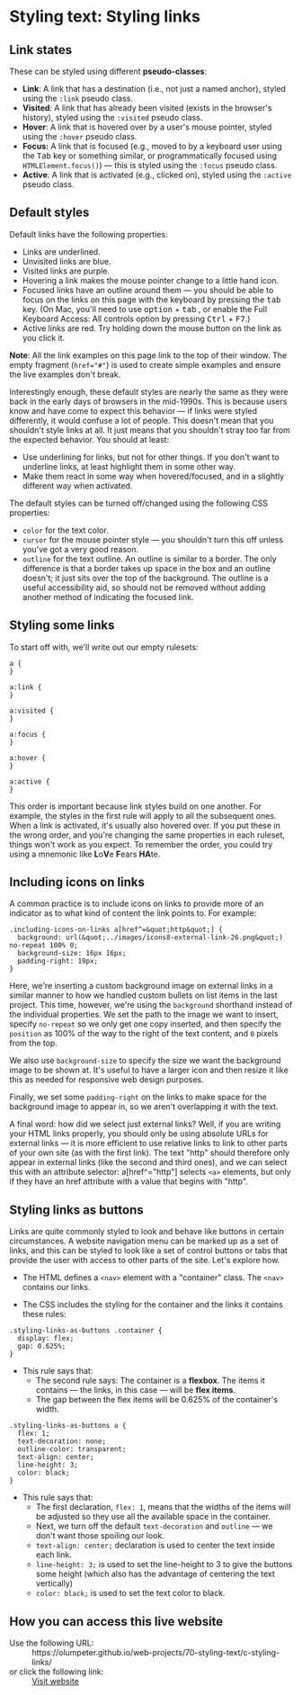 # Styling text: Styling links

## Link states

These can be styled using different **pseudo-classes**:

- **Link**: A link that has a destination (i.e., not just a named anchor), 
styled using the <code>:link</code> pseudo class.
- **Visited**: A link that has already been visited (exists in the browser's 
history), styled using the <code>:visited</code> pseudo class.
- **Hover**: A link that is hovered over by a user's mouse pointer, styled 
using the <code>:hover</code> pseudo class.
- **Focus:** A link that is focused (e.g., moved to by a keyboard user using 
the <kbd>Tab</kbd> key or something similar, or programmatically focused 
using <code>HTMLElement.focus()</code>) — this is styled using the 
<code>:focus</code> pseudo class.
- **Active**: A link that is activated (e.g., clicked on), styled using the 
<code>:active</code> pseudo class.

## Default styles

Default links have the following properties:

- Links are underlined.
- Unvisited links are blue.
- Visited links are purple.
- Hovering a link makes the mouse pointer change to a little hand icon.
- Focused links have an outline around them — you should be able to focus on 
the links on this page with the keyboard by pressing the <kbd>tab</kbd> key. 
(On Mac, you'll need to use <kbd>option</kbd> + <kbd>tab</kbd> , or enable the 
Full Keyboard Access: All controls option by pressing <kbd>Ctrl</kbd> + <kbd>F7</kbd>.)
- Active links are red. Try holding down the mouse button on the link as you 
click it.

**Note**: All the link examples on this page link to the top of their window. 
The empty fragment (<code>href=&quot;#&quot;</code>) is used to create simple 
examples and ensure the live examples don't break.

Interestingly enough, these default styles are nearly the same as they were 
back in the early days of browsers in the mid-1990s. This is because users 
know and have come to expect this behavior — if links were styled differently, 
it would confuse a lot of people. This doesn't mean that you shouldn't style 
links at all. It just means that you shouldn't stray too far from the expected 
behavior. You should at least:

- Use underlining for links, but not for other things. If you don't want to 
underline links, at least highlight them in some other way.
- Make them react in some way when hovered/focused, and in a slightly 
different way when activated.

The default styles can be turned off/changed using the following CSS properties:

- <code>color</code> for the text color.
- <code>cursor</code> for the mouse pointer style — you shouldn't turn this 
off unless you've got a very good reason.
- <code>outline</code> for the text outline. An outline is similar to a border. The only 
difference is that a border takes up space in the box and an outline doesn't; 
it just sits over the top of the background. The outline is a useful 
accessibility aid, so should not be removed without adding another method of 
indicating the focused link.

## Styling some links

To start off with, we'll write out our empty rulesets:

```
a {
}

a:link {
}

a:visited {
}

a:focus {
}

a:hover {
}

a:active {
}

```

This order is important because link styles build on one another. For 
example, the styles in the first rule will apply to all the subsequent ones. 
When a link is activated, it's usually also hovered over. If you put these 
in the wrong order, and you're changing the same properties in each ruleset, 
things won't work as you expect. To remember the order, you could try using a 
mnemonic like **L**o**V**e **F**ears **HA**te.

## Including icons on links

A common practice is to include icons on links to provide more of an 
indicator as to what kind of content the link points to. For example:
```
.including-icons-on-links a[href^=&quot;http&quot;] {
  background: url(&quot;../images/icons8-external-link-26.png&quot;) no-repeat 100% 0;
  background-size: 16px 16px;
  padding-right: 19px;
}
```
Here, we're inserting a custom background image on external links in a 
similar manner to how we handled custom bullets on list items in the 
last project. This time, however, we're using the <code>background</code> 
shorthand instead of the individual properties. We set the path to the 
image we want to insert, specify <code>no-repeat</code> so we only get 
one copy inserted, and then specify the <code>position</code> as 100% of 
the way to the right of the text content, and <code>0</code> pixels from 
the top.

We also use <code>background-size</code> to specify the size we want the 
background image to be shown at. It's useful to have a larger icon and 
then resize it like this as needed for responsive web design purposes. 

Finally, we set some <code>padding-right</code> on the links to make 
space for the background image to appear in, so we aren't overlapping 
it with the text.

A final word: how did we select just external links? Well, if you are 
writing your HTML links properly, you should only be using absolute URLs 
for external links — it is more efficient to use relative links to link 
to other parts of your own site (as with the first link). The text 
&quot;http&quot; should therefore only appear in external links (like the 
second and third ones), and we can select this with an attribute 
selector: a[href^=&quot;http&quot;] selects <code>&lt;a&gt;</code> elements, 
but only if they have an href attribute with a value that begins with 
&quot;http&quot;.

## Styling links as buttons

Links are quite commonly styled to look and behave like buttons in 
certain circumstances. A website navigation menu can be marked up as a 
set of links, and this can be styled to look like a set of control 
buttons or tabs that provide the user with access to other parts of the 
site. Let's explore how.

- The HTML defines a <code>&lt;nav&gt;</code> element with a 
&quot;container&quot; class. The <code>&lt;nav&gt;</code> contains our 
links.

- The CSS includes the styling for the container and the links it 
contains these rules:

```
.styling-links-as-buttons .container {
  display: flex;
  gap: 0.625%;
}
```

- This rule says that:
  - The second rule says: The container is a **flexbox**. The items it 
  contains — the links, in this case — will be **flex items**.
  - The gap between the flex items will be 0.625% of the container's width.

```
.styling-links-as-buttons a {
  flex: 1;
  text-decoration: none;
  outline-color: transparent;
  text-align: center;
  line-height: 3;
  color: black;
}
```

- This rule says that:
  - The first declaration, <code>flex: 1</code>, means that the widths of 
  the items will be adjusted so they use all the available space in the 
  container.
  - Next, we turn off the default <code>text-decoration</code> and 
    <code>outline</code> — we don't want those spoiling our look.
  - <code>text-align: center;</code> declaration is used to center the 
  text inside each link. 
  - <code>line-height: 3;</code> is used to set the line-height to 3 to 
  give the buttons some height (which also has the advantage of 
  centering the text vertically)
  - <code>color: black;</code> is used to set the text color to black.
 
## How you can access this live website

<dl>
  Use the following URL:
  <dd>
    https://olumpeter.github.io/web-projects/70-styling-text/c-styling-links/
  </dd>
  or click the following link:
  <dd>
    <a href="https://olumpeter.github.io/web-projects/70-styling-text/c-styling-links/">Visit website</a>
  </dd>
</dl>
